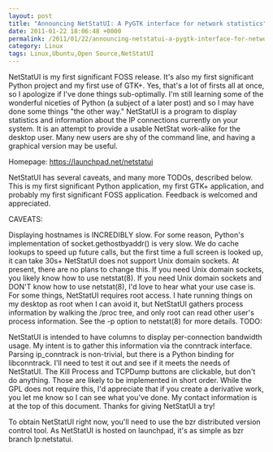 ```yaml
---
layout: post
title: "Announcing NetStatUI: A PyGTK interface for network statistics"
date: 2011-01-22 18:06:48 +0000
permalink: /2011/01/22/announcing-netstatui-a-pygtk-interface-for-network-statistics/
category: Linux
tags: Linux,Ubuntu,Open Source,NetStatUI
---
```

NetStatUI is my first significant FOSS release.  It's also my first significant Python project and my first use of GTK+.  Yes, that's a lot of firsts all at once, so I apologize if I've done things sub-optimally.  I'm still learning some of the wonderful niceties of Python (a subject of a later post) and so I may have done some things "the other way." NetStatUI is a program to display statistics and information about the IP connections currently on your system. It is an attempt to provide a usable NetStat work-alike for the desktop user.  Many new users are shy of the command line, and having a graphical version may be useful.


Homepage: https://launchpad.net/netstatui

NetStatUI has several caveats, and many more TODOs, described below. This is my first significant Python application, my first GTK+ application, and probably my first significant FOSS application. Feedback is welcomed and appreciated.

CAVEATS:

Displaying hostnames is INCREDIBLY slow.  For some reason, Python's implementation of socket.gethostbyaddr() is very slow.  We do cache lookups to speed up future calls, but the first time a full screen is looked up, it can take 30s+
NetStatUI does not support Unix domain sockets.  At present, there are no plans to change this.  If you need Unix domain sockets, you likely know how to use netstat(8).  If you need Unix domain sockets and DON'T know how to use netstat(8), I'd love to hear what your use case is.
For some things, NetStatUI requires root access.  I hate running things on my desktop as root when I can avoid it, but NetStatUI gathers process information by walking the /proc tree, and only root can read other user's process information.  See the -p option to netstat(8) for more details.
TODO:

NetStatUI is intended to have columns to display per-connection bandwidth usage.  My intent is to gather this information via the conntrack interface.  Parsing ip_conntrack is non-trivial, but there is a Python binding for libconntrack.  I'll need to test it out and see if it meets the needs of NetStatUI.
The Kill Process and TCPDump buttons are clickable, but don't do anything.  Those are likely to be implemented in short order.
While the GPL does not require this, I'd appreciate that if you create
a derivative work, you let me know so I can see what you've done.  My
contact information is at the top of this document.  Thanks for giving
NetStatUI a try!

To obtain NetStatUI right now, you'll need to use the bzr distributed version control tool.  As NetStatUI is hosted on launchpad, it's as simple as bzr branch lp:netstatui.
